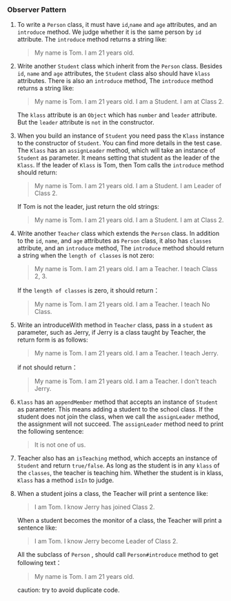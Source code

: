 ### Observer Pattern
1. To write a `Person` class, it must have `id`,`name` and `age` attributes, 
and an `introduce` method.
    We judge whether it is the same person by `id` attribute.
    The `introduce` method returns a string like:

    >My name is Tom. I am 21 years old.
                                                                                                                                                                                                           
2. Write another `Student` class which inherit from the `Person` class. 
    Besides `id`, `name` and `age` attributes, the `Student` class also should have `klass` attributes. 
    There is also an `introduce` method,
    The `introduce` method returns a string like:

    >My name is Tom. I am 21 years old. I am a Student. I am at Class 2.

    The `klass` attribute is an `Object` which has `number` and `leader` attribute.
    But the `leader` attribute is `not` in the constructor.

3. When you build an instance of `Student` you need pass
    the `Klass` instance to the constructor of `Student`.
    You can find more details in the test case.
    The `Klass` has an `assignLeader` method, which will take an instance of `Student` as parameter.
    It means setting that student as the leader of the `Klass`. 
    If the leader of `Klass` is Tom, then Tom calls the `introduce`
    method should return:

    >My name is Tom. I am 21 years old. I am a Student. I am Leader of Class 2.

    If Tom is not the leader, just return the old strings:
    
    >My name is Tom. I am 21 years old. I am a Student. I am at Class 2.

4. Write another `Teacher` class which extends the `Person` class.
    In addition to the `id`, `name`, and `age` attributes as `Person` class,
    it also has `classes` attribute, and an `introduce` method,
    The `introduce` method should return a string when the `length of classes` is not zero:

    >My name is Tom. I am 21 years old. I am a Teacher. I teach Class 2, 3.
    
    If the `length of classes` is zero, it should return：
    
    >My name is Tom. I am 21 years old. I am a Teacher. I teach No Class.

5. Write an introduceWith method in `Teacher` class, pass in a `student` as parameter, such as Jerry, 
    if Jerry is a class taught by Teacher, the return form is as follows:
    
    >My name is Tom. I am 21 years old. I am a Teacher. I teach Jerry.
    
    if not should return：
    
    >My name is Tom. I am 21 years old. I am a Teacher. I don't teach Jerry.

6. `Klass` has an `appendMember` method that accepts an instance of `Student` as parameter.
    This means adding a student to the school class.
    If the student does not join the class, when we call the `assignLeader` method, 
    the assignment will not succeed. The `assignLeader` method need to print the following sentence:

    >It is not one of us.

7. Teacher also has an `isTeaching` method, which accepts an instance of `Student` 
    and return `true/false`. 
    As long as the student is in any `klass` of the `classes`, the teacher is teaching him.
    Whether the student is in klass, `Klass` has a method `isIn` to judge. 

8. When a student joins a class, the Teacher will print a sentence like:

    >I am Tom. I know Jerry has joined Class 2.

    When a student becomes the monitor of a class, the Teacher will print a sentence like:

    >I am Tom. I know Jerry become Leader of Class 2.

    All the subclass of `Person` , should call `Person#introduce` method to get following
    text：
    
    >My name is Tom. I am 21 years old.
    
    caution: try to avoid duplicate code.